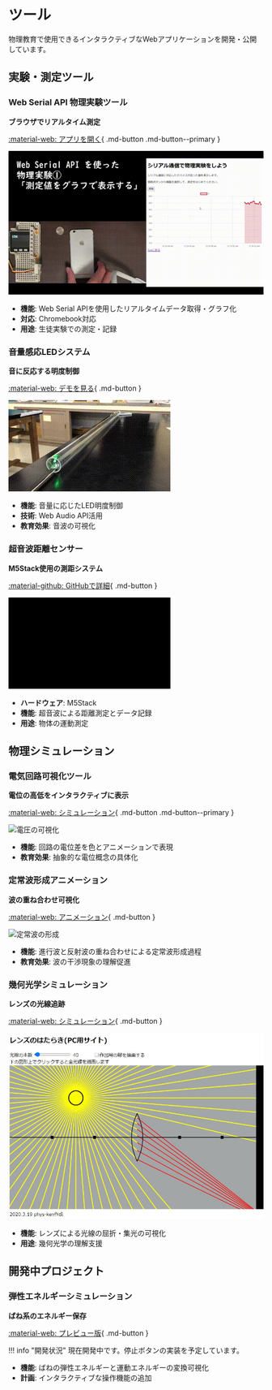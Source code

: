 # ツール

物理教育で使用できるインタラクティブなWebアプリケーションを開発・公開しています。

## 実験・測定ツール

### Web Serial API 物理実験ツール
**ブラウザでリアルタイム測定**

[:material-web: アプリを開く](https://phys-ken.github.io/webserial_app){ .md-button .md-button--primary }

![データ取得の様子](../fig/graph.gif)

- **機能**: Web Serial APIを使用したリアルタイムデータ取得・グラフ化
- **対応**: Chromebook対応
- **用途**: 生徒実験での測定・記録

### 音量感応LEDシステム
**音に反応する明度制御**

[:material-web: デモを見る](https://phys-ken.github.io/volume_led2/README.html){ .md-button }

![音量で変化するLED](../fig/resAnime.gif)

- **機能**: 音量に応じたLED明度制御
- **技術**: Web Audio API活用
- **教育効果**: 音波の可視化

### 超音波距離センサー
**M5Stack使用の測距システム**

[:material-github: GitHubで詳細](https://github.com/phys-ken/M5Stack_SonicDist){ .md-button }

![距離測定の様子](../fig/processing.gif)

- **ハードウェア**: M5Stack
- **機能**: 超音波による距離測定とデータ記録
- **用途**: 物体の運動測定

## 物理シミュレーション

### 電気回路可視化ツール
**電位の高低をインタラクティブに表示**

[:material-web: シミュレーション](https://phys-ken.github.io/Circuit_App/){ .md-button .md-button--primary }

![電圧の可視化](https://phys-ken.github.io/Circuit_App/fig/Cir.gif)

- **機能**: 回路の電位差を色とアニメーションで表現
- **教育効果**: 抽象的な電位概念の具体化

### 定常波形成アニメーション
**波の重ね合わせ可視化**

[:material-web: アニメーション](https://phys-ken.github.io/Resonance_Mov/Slide.html){ .md-button }

![定常波の形成](https://phys-ken.github.io/Resonance_Mov/export/string/out5.gif)

- **機能**: 進行波と反射波の重ね合わせによる定常波形成過程
- **教育効果**: 波の干渉現象の理解促進

### 幾何光学シミュレーション
**レンズの光線追跡**

[:material-web: シミュレーション](https://phys-ken.github.io/Optics/README.html){ .md-button }

![光学シミュレーション](../fig/lens.JPG)

- **機能**: レンズによる光線の屈折・集光の可視化
- **用途**: 幾何光学の理解支援

## 開発中プロジェクト

### 弾性エネルギーシミュレーション
**ばね系のエネルギー保存**

[:material-web: プレビュー版](https://phys-ken.github.io/spring_energy_system/){ .md-button }

!!! info "開発状況"
    現在開発中です。停止ボタンの実装を予定しています。

- **機能**: ばねの弾性エネルギーと運動エネルギーの変換可視化
- **計画**: インタラクティブな操作機能の追加
